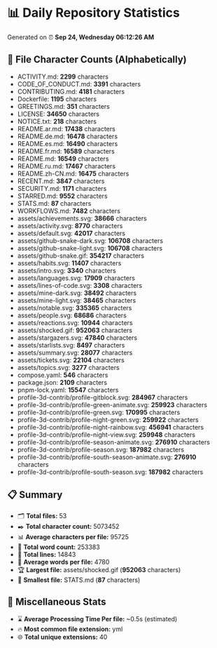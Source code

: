 # 📊 Daily Repository Statistics
Generated on ⏰ **Sep 24, Wednesday 06:12:26 AM**

## 📂 File Character Counts (Alphabetically)
- ACTIVITY.md: **2299** characters
- CODE_OF_CONDUCT.md: **3391** characters
- CONTRIBUTING.md: **4181** characters
- Dockerfile: **1195** characters
- GREETINGS.md: **351** characters
- LICENSE: **34650** characters
- NOTICE.txt: **218** characters
- README.ar.md: **17438** characters
- README.de.md: **16478** characters
- README.es.md: **16490** characters
- README.fr.md: **16589** characters
- README.md: **16549** characters
- README.ru.md: **17467** characters
- README.zh-CN.md: **16475** characters
- RECENT.md: **3847** characters
- SECURITY.md: **1171** characters
- STARRED.md: **9552** characters
- STATS.md: **87** characters
- WORKFLOWS.md: **7482** characters
- assets/achievements.svg: **38666** characters
- assets/activity.svg: **8770** characters
- assets/default.svg: **42017** characters
- assets/github-snake-dark.svg: **106708** characters
- assets/github-snake-light.svg: **106708** characters
- assets/github-snake.gif: **354217** characters
- assets/habits.svg: **11407** characters
- assets/intro.svg: **3340** characters
- assets/languages.svg: **17909** characters
- assets/lines-of-code.svg: **3308** characters
- assets/mine-dark.svg: **38492** characters
- assets/mine-light.svg: **38465** characters
- assets/notable.svg: **335365** characters
- assets/people.svg: **68686** characters
- assets/reactions.svg: **10944** characters
- assets/shocked.gif: **952063** characters
- assets/stargazers.svg: **47840** characters
- assets/starlists.svg: **8497** characters
- assets/summary.svg: **28077** characters
- assets/tickets.svg: **22104** characters
- assets/topics.svg: **3277** characters
- compose.yaml: **546** characters
- package.json: **2109** characters
- pnpm-lock.yaml: **15547** characters
- profile-3d-contrib/profile-gitblock.svg: **284967** characters
- profile-3d-contrib/profile-green-animate.svg: **259923** characters
- profile-3d-contrib/profile-green.svg: **170995** characters
- profile-3d-contrib/profile-night-green.svg: **259922** characters
- profile-3d-contrib/profile-night-rainbow.svg: **456941** characters
- profile-3d-contrib/profile-night-view.svg: **259948** characters
- profile-3d-contrib/profile-season-animate.svg: **276910** characters
- profile-3d-contrib/profile-season.svg: **187982** characters
- profile-3d-contrib/profile-south-season-animate.svg: **276910** characters
- profile-3d-contrib/profile-south-season.svg: **187982** characters

## 📋 Summary
- 🗂️ **Total files:** 53
- ✒️ **Total character count:** 5073452
- 📊 **Average characters per file:** 95725
- 📝 **Total word count:** 253383
- 🧾 **Total lines:** 14843
- 📐 **Average words per file:** 4780
- 🏆 **Largest file:** assets/shocked.gif (**952063** characters)
- 🥉 **Smallest file:** STATS.md (**87** characters)

## 🌟 Miscellaneous Stats
- ⌛ **Average Processing Time Per file:** ~0.5s (estimated)
- 🔥 **Most common file extension:** yml
- 🌐 **Total unique extensions:** 40
